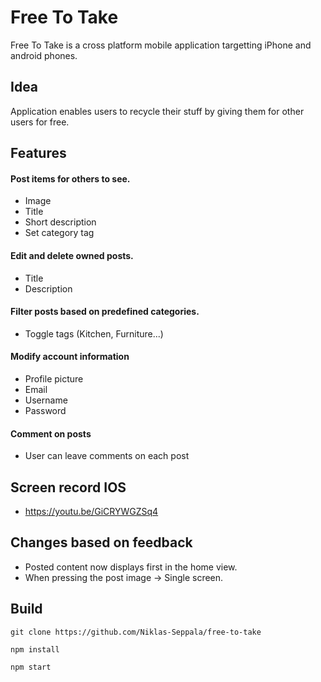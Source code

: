 # Free To Take

Free To Take is a cross platform mobile application targetting iPhone and android phones.

## Idea

Application enables users to recycle their stuff by giving them for other users for free.

## Features

#### Post items for others to see.

- Image
- Title
- Short description
- Set category tag

#### Edit and delete owned posts.

- Title
- Description

#### Filter posts based on predefined categories.

- Toggle tags (Kitchen, Furniture...)

#### Modify account information

- Profile picture
- Email
- Username
- Password

#### Comment on posts

- User can leave comments on each post

## Screen record IOS

- https://youtu.be/GiCRYWGZSq4

## Changes based on feedback
  - Posted content now displays first in the home view.
  - When pressing the post image -> Single screen.

## Build

```
git clone https://github.com/Niklas-Seppala/free-to-take

npm install

npm start
```
